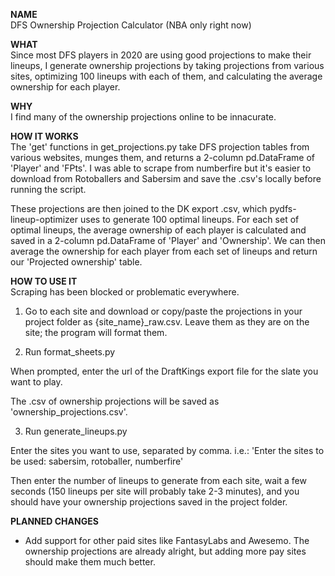 **NAME**\
DFS Ownership Projection Calculator (NBA only right now)

**WHAT**\
Since most DFS players in 2020 are using good projections to make their lineups, I generate ownership projections by taking projections from various sites, optimizing 100 lineups with each of them, and calculating the average ownership for each player. 

**WHY**\
I find many of the ownership projections online to be innacurate. 

**HOW IT WORKS**\
The 'get' functions in get_projections.py take DFS projection tables from various websites, munges them, and returns a 2-column pd.DataFrame of 'Player' and 'FPts'. I was able to scrape from numberfire but it's easier to download from Rotoballers and Sabersim and save the .csv's locally before running the script.

These projections are then joined to the DK export .csv, which pydfs-lineup-optimizer uses to generate 100 optimal lineups. For each set of optimal lineups, the average ownership of each player is calculated and saved in a 2-column pd.DataFrame of 'Player' and 'Ownership'. We can then average the ownership for each player from each set of lineups and return our 'Projected ownership' table.

**HOW TO USE IT**\
Scraping has been blocked or problematic everywhere. 

1. Go to each site and download or copy/paste the projections in your project folder as {site_name}_raw.csv. Leave them as they are on the site; the program will format them.

2. Run format_sheets.py

When prompted, enter the url of the DraftKings export file for the slate you want to play. 

The .csv of ownership projections will be saved as 'ownership_projections.csv'.

3. Run generate_lineups.py

Enter the sites you want to use, separated by comma. i.e.:
'Enter the sites to be used: sabersim, rotoballer, numberfire'

Then enter the number of lineups to generate from each site, wait a few seconds (150 lineups per site will probably take 2-3 minutes), and you should have your ownership projections saved in the project folder.


**PLANNED CHANGES**
* Add support for other paid sites like  FantasyLabs and Awesemo. The ownership projections are already alright, but adding more pay sites should make them much better.
